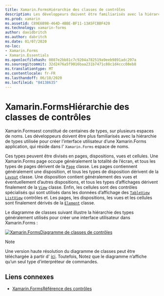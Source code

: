 ```yaml
---
title: Xamarin.FormsHiérarchie des classes de contrôles
description: Les développeurs doivent être familiarisés avec la hiérarchie de types utilisée pour créer l’interface utilisateur d’une Xamarin.Forms application.
ms.prod: xamarin
ms.assetid: C89E6B98-464D-4BBE-BF11-13A5FCBBF420
ms.technology: xamarin-forms
author: davidbritch
ms.author: dabritch
ms.date: 01/07/2020
no-loc:
- Xamarin.Forms
- Xamarin.Essentials
ms.openlocfilehash: 0087e2bb81c7c9204a782519a9eeb9891adc297a
ms.sourcegitcommit: 32d2476a5f9016baa231b7471c88c1d4ccc08eb8
ms.translationtype: MT
ms.contentlocale: fr-FR
ms.lasthandoff: 06/18/2020
ms.locfileid: "84138635"
---
```

# <a name="xamarinforms-controls-class-hierarchy"></a>Xamarin.FormsHiérarchie des classes de contrôles

Xamarin.Formsest constitué de centaines de types, sur plusieurs espaces de noms. Les développeurs doivent être plus familiarisés avec la hiérarchie de types utilisée pour créer l’interface utilisateur d’une Xamarin.Forms application, qui réside dans l' `Xamarin.Forms` espace de noms.

Ces types peuvent être divisés en pages, dispositions, vues et cellules. Une Xamarin.Forms page occupe généralement la totalité de l’écran, et tous les types de pages dérivent de la [`Page`](xref:Xamarin.Forms.Page) classe. Les pages contiennent généralement une disposition, et tous les types de disposition dérivent de la [`Layout`](xref:Xamarin.Forms.Layout) classe. Une disposition contient généralement des vues et éventuellement d’autres dispositions, et tous les types d’affichages dérivent finalement de la [`View`](xref:Xamarin.Forms.View) classe. Enfin, les cellules sont des contrôles spécialisés qui sont utilisés dans les données d’affichage des [`TableView`](xref:Xamarin.Forms.TableView) [`ListView`](xref:Xamarin.Forms.ListView) contrôles et. Les pages, les dispositions, les vues et les cellules sont finalement dérivés de la [`Element`](xref:Xamarin.Forms.Element) classe.

Le diagramme de classes suivant illustre la hiérarchie des types généralement utilisés pour créer une interface utilisateur dans Xamarin.Forms :

[![Xamarin.FormsDiagramme de classes de contrôles](class-hierarchy-images/class-diagram.png "[! Opérationnel. NO-LOC (Xamarin. Forms)] diagrammes de classes de contrôles")](class-hierarchy-images/class-diagram-large.png#lightbox "[! Opérationnel. NO-LOC (Xamarin. Forms)] diagrammes de classes de contrôles")

> [!NOTE]
> Une version haute résolution du diagramme de classes peut être téléchargée à partir d' [ici](class-hierarchy-images/class-diagram-high-resolution.png). Toutefois, Notez que le diagramme n’affiche qu’un seul type d’interpréteur de commandes.

## <a name="related-links"></a>Liens connexes

- [Xamarin.FormsRéférence des contrôles](~/xamarin-forms/user-interface/controls/index.md)
